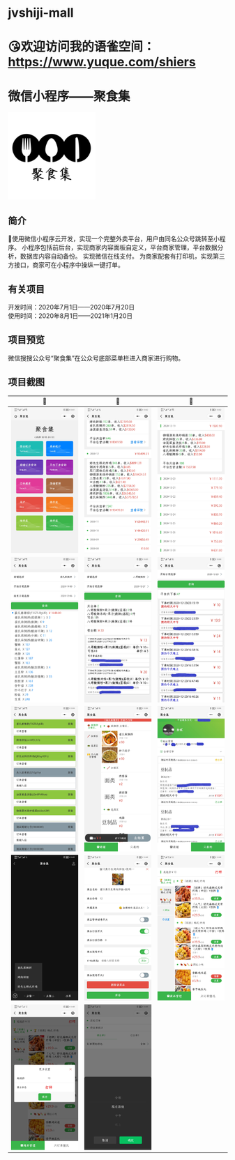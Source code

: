 # jvshiji-mall
<h1>😘欢迎访问我的语雀空间：<a href="https://www.yuque.com/shiers">https://www.yuque.com/shiers</a></h1>
<h1>微信小程序——聚食集</h1>
<img src="https://raw.githubusercontent.com/Mr-twelve/WeChat-jvshiji-mall/main/%E6%88%AA%E5%9B%BE/%E7%99%BD%E5%BA%95%E5%9B%BE%E5%BD%A2%E9%A3%9F%E5%93%81%E9%A4%90%E9%A5%AELogo.png" width="200" height="200">
<h2>简介</h2>
🥡使用微信小程序云开发，实现一个完整外卖平台，用户由同名公众号跳转至小程序。
小程序包括前后台，实现商家内容面板自定义，平台商家管理，平台数据分析，数据库内容自动备份。
实现微信在线支付。
为商家配套有打印机，实现第三方接口，商家可在小程序中操纵一键打单。

<h2>有关项目</h2>
开发时间：2020年7月1日——2020年7月20日</br>
使用时间：2020年8月1日——2021年1月20日</br>


<h2>项目预览</h2>
微信搜搜公众号“聚食集”在公众号底部菜单栏进入商家进行购物。

<h2>项目截图</h2>

👀                        |  👀                       |  👀
:-------------------------:|:-------------------------:|:-------------------------:
![](https://github.com/Mr-twelve/WeChat-jvshiji-mall/blob/main/%E6%88%AA%E5%9B%BE/%E5%B9%B3%E5%8F%B0%E7%AE%A1%E7%90%86/Screenshot_20210630_104131_com.tencent.mm.jpg)                  |  ![](https://github.com/Mr-twelve/WeChat-jvshiji-mall/blob/main/%E6%88%AA%E5%9B%BE/%E5%B9%B3%E5%8F%B0%E7%AE%A1%E7%90%86/Screenshot_20210630_104206_com.tencent.mm.jpg)                |  ![](https://github.com/Mr-twelve/WeChat-jvshiji-mall/blob/main/%E6%88%AA%E5%9B%BE/%E5%B9%B3%E5%8F%B0%E7%AE%A1%E7%90%86/Screenshot_20210630_104222_com.tencent.mm.jpg)
![](https://github.com/Mr-twelve/WeChat-jvshiji-mall/blob/main/%E6%88%AA%E5%9B%BE/%E5%B9%B3%E5%8F%B0%E7%AE%A1%E7%90%86/Screenshot_20210630_104259_com.tencent.mm.jpg)                  |  ![](https://github.com/Mr-twelve/WeChat-jvshiji-mall/blob/main/%E6%88%AA%E5%9B%BE/%E5%B9%B3%E5%8F%B0%E7%AE%A1%E7%90%86/Screenshot_20210630_104356_com.tencent.mm.jpg)                |  ![](https://github.com/Mr-twelve/WeChat-jvshiji-mall/blob/main/%E6%88%AA%E5%9B%BE/%E5%B9%B3%E5%8F%B0%E7%AE%A1%E7%90%86/Screenshot_20210630_104413_com.tencent.mm.jpg)
![](https://github.com/Mr-twelve/WeChat-jvshiji-mall/blob/main/%E6%88%AA%E5%9B%BE/%E5%B9%B3%E5%8F%B0%E7%AE%A1%E7%90%86/Screenshot_20210630_104423_com.tencent.mm.jpg)                  |  ![](https://github.com/Mr-twelve/WeChat-jvshiji-mall/blob/main/%E6%88%AA%E5%9B%BE/%E7%94%A8%E6%88%B7/Screenshot_20210630_104647_com.tencent.mm.jpg)                |  ![](https://github.com/Mr-twelve/WeChat-jvshiji-mall/blob/main/%E6%88%AA%E5%9B%BE/%E7%94%A8%E6%88%B7/Screenshot_20210630_104653_com.tencent.mm.jpg)
![](https://github.com/Mr-twelve/WeChat-jvshiji-mall/blob/main/%E6%88%AA%E5%9B%BE/Screenshot_20210630_104559_com.tencent.mm.jpg)                  |  ![](https://github.com/Mr-twelve/WeChat-jvshiji-mall/blob/main/%E6%88%AA%E5%9B%BE/Screenshot_20210630_104806_com.tencent.mm.jpg)                |  ![](https://github.com/Mr-twelve/WeChat-jvshiji-mall/blob/main/%E6%88%AA%E5%9B%BE/Screenshot_20210630_104823_com.tencent.mm.jpg)
![](https://github.com/Mr-twelve/WeChat-jvshiji-mall/blob/main/%E6%88%AA%E5%9B%BE/Screenshot_20210630_104827_com.tencent.mm.jpg)                  |  ![](https://github.com/Mr-twelve/WeChat-jvshiji-mall/blob/main/%E6%88%AA%E5%9B%BE/Screenshot_20210630_104840_com.tencent.mm.jpg)                |  
